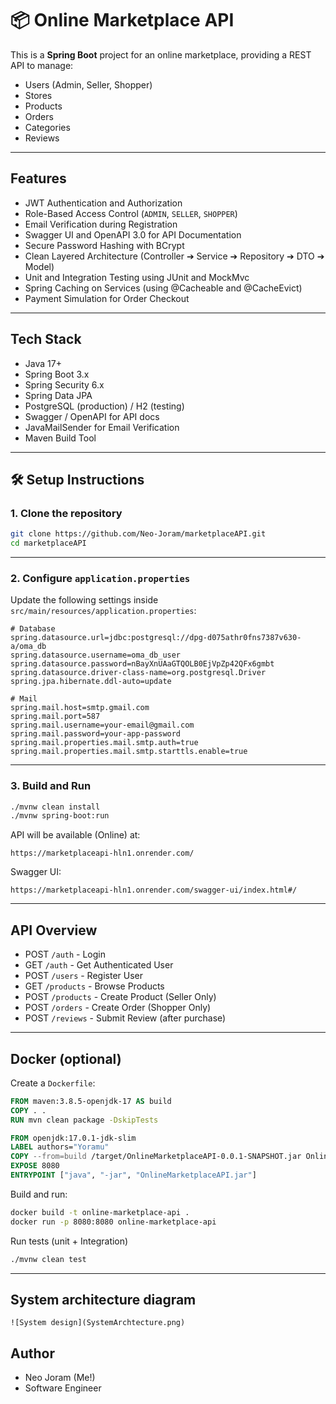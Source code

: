 
# 📦 Online Marketplace API

This is a **Spring Boot** project for an online marketplace, providing a REST API to manage:

- Users (Admin, Seller, Shopper)
- Stores
- Products
- Orders
- Categories
- Reviews

---

## Features

- JWT Authentication and Authorization
- Role-Based Access Control (`ADMIN`, `SELLER`, `SHOPPER`)
- Email Verification during Registration
- Swagger UI and OpenAPI 3.0 for API Documentation
- Secure Password Hashing with BCrypt
- Clean Layered Architecture (Controller ➔ Service ➔ Repository ➔ DTO ➔ Model)
- Unit and Integration Testing using JUnit and MockMvc
- Spring Caching on Services (using @Cacheable and @CacheEvict)
- Payment Simulation for Order Checkout

---

## Tech Stack

- Java 17+
- Spring Boot 3.x
- Spring Security 6.x
- Spring Data JPA
- PostgreSQL (production) / H2 (testing)
- Swagger / OpenAPI for API docs
- JavaMailSender for Email Verification
- Maven Build Tool

---

## 🛠 Setup Instructions

### 1. Clone the repository

```bash
git clone https://github.com/Neo-Joram/marketplaceAPI.git
cd marketplaceAPI
```

---

### 2. Configure `application.properties`

Update the following settings inside `src/main/resources/application.properties`:

```properties
# Database
spring.datasource.url=jdbc:postgresql://dpg-d075athr0fns7387v630-a/oma_db
spring.datasource.username=oma_db_user
spring.datasource.password=nBayXnUAaGTQOLB0EjVpZp42QFx6gmbt
spring.datasource.driver-class-name=org.postgresql.Driver
spring.jpa.hibernate.ddl-auto=update

# Mail
spring.mail.host=smtp.gmail.com
spring.mail.port=587
spring.mail.username=your-email@gmail.com
spring.mail.password=your-app-password
spring.mail.properties.mail.smtp.auth=true
spring.mail.properties.mail.smtp.starttls.enable=true
```

---

### 3. Build and Run

```bash
./mvnw clean install
./mvnw spring-boot:run
```

API will be available (Online) at:

```
https://marketplaceapi-hln1.onrender.com/
```

Swagger UI:

```
https://marketplaceapi-hln1.onrender.com/swagger-ui/index.html#/
```

---

## API Overview

- POST `/auth` - Login
- GET `/auth` - Get Authenticated User
- POST `/users` - Register User
- GET `/products` - Browse Products
- POST `/products` - Create Product (Seller Only)
- POST `/orders` - Create Order (Shopper Only)
- POST `/reviews` - Submit Review (after purchase)
---

## Docker (optional)

Create a `Dockerfile`:

```dockerfile
FROM maven:3.8.5-openjdk-17 AS build
COPY . .
RUN mvn clean package -DskipTests

FROM openjdk:17.0.1-jdk-slim
LABEL authors="Yoramu"
COPY --from=build /target/OnlineMarketplaceAPI-0.0.1-SNAPSHOT.jar OnlineMarketplaceAPI.jar
EXPOSE 8080
ENTRYPOINT ["java", "-jar", "OnlineMarketplaceAPI.jar"]
```

Build and run:

```bash
docker build -t online-marketplace-api .
docker run -p 8080:8080 online-marketplace-api
```

Run tests (unit + Integration)

```bash
./mvnw clean test
```
---

## System architecture diagram 
```
![System design](SystemArchtecture.png)
```

## Author

- Neo Joram (Me!)
- Software Engineer
